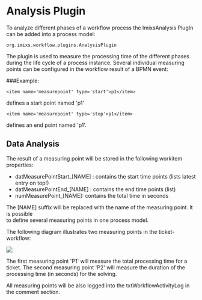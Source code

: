 # Analysis Plugin 

To analyze different phases of a workflow process the ImixsAnalysis PlugIn can be added into a process model:


    org.imixs.workflow.plugins.AnalysisPlugin
    
The plugin is used to measure the processing time of the different phases during the life cycle of a process instance. Several individual measuring points can be configured in the workflow result of a BPMN event:


###Example:

    <item name='measurepoint' type='start'>p1</item> 

defines a start point named 'p1'

    <item name='measurepoint' type='stop'>p1</item> 

defines an end point named 'p1'. 

## Data Analysis 
The result of a measuring point will be stored in the following workitem properties:

  * datMeasurePointStart_[NAME] : contains the start time points (lists latest entry on top!)
  * datMeasurePointEnd_[NAME] : contains the end time points (list)
  * numMeasurePoint_[NAME]: contains the total time in seconds

The [NAME] suffix will be replaced with the name of the measuring point. It is possible  
 to define several measuring points in one process model.
  
The following diagram illustrates two measuring points in the ticket-workflow:


<img src="../../images/analysisplugin.png"/>  


The first measuring point 'P1' will measure the total processing time for a ticket. The second measuring point 'P2' will measure the duration of the processing time (in seconds) for the solving.


All measuring points will be also logged into the txtWorkflowActivityLog in the comment section.



